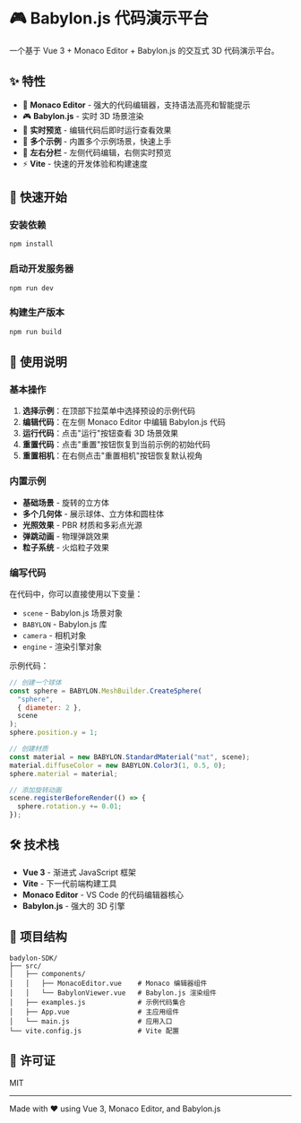 # 🎮 Babylon.js 代码演示平台

一个基于 Vue 3 + Monaco Editor + Babylon.js 的交互式 3D 代码演示平台。

## ✨ 特性

- 🎨 **Monaco Editor** - 强大的代码编辑器，支持语法高亮和智能提示
- 🎮 **Babylon.js** - 实时 3D 场景渲染
- 🔄 **实时预览** - 编辑代码后即时运行查看效果
- 📝 **多个示例** - 内置多个示例场景，快速上手
- 🎯 **左右分栏** - 左侧代码编辑，右侧实时预览
- ⚡ **Vite** - 快速的开发体验和构建速度

## 🚀 快速开始

### 安装依赖

```bash
npm install
```

### 启动开发服务器

```bash
npm run dev
```

### 构建生产版本

```bash
npm run build
```

## 📖 使用说明

### 基本操作

1. **选择示例**：在顶部下拉菜单中选择预设的示例代码
2. **编辑代码**：在左侧 Monaco Editor 中编辑 Babylon.js 代码
3. **运行代码**：点击"运行"按钮查看 3D 场景效果
4. **重置代码**：点击"重置"按钮恢复到当前示例的初始代码
5. **重置相机**：在右侧点击"重置相机"按钮恢复默认视角

### 内置示例

- **基础场景** - 旋转的立方体
- **多个几何体** - 展示球体、立方体和圆柱体
- **光照效果** - PBR 材质和多彩点光源
- **弹跳动画** - 物理弹跳效果
- **粒子系统** - 火焰粒子效果

### 编写代码

在代码中，你可以直接使用以下变量：

- `scene` - Babylon.js 场景对象
- `BABYLON` - Babylon.js 库
- `camera` - 相机对象
- `engine` - 渲染引擎对象

示例代码：

```javascript
// 创建一个球体
const sphere = BABYLON.MeshBuilder.CreateSphere(
  "sphere",
  { diameter: 2 },
  scene
);
sphere.position.y = 1;

// 创建材质
const material = new BABYLON.StandardMaterial("mat", scene);
material.diffuseColor = new BABYLON.Color3(1, 0.5, 0);
sphere.material = material;

// 添加旋转动画
scene.registerBeforeRender(() => {
  sphere.rotation.y += 0.01;
});
```

## 🛠️ 技术栈

- **Vue 3** - 渐进式 JavaScript 框架
- **Vite** - 下一代前端构建工具
- **Monaco Editor** - VS Code 的代码编辑器核心
- **Babylon.js** - 强大的 3D 引擎

## 📁 项目结构

```
badylon-SDK/
├── src/
│   ├── components/
│   │   ├── MonacoEditor.vue    # Monaco 编辑器组件
│   │   └── BabylonViewer.vue   # Babylon.js 渲染组件
│   ├── examples.js             # 示例代码集合
│   ├── App.vue                 # 主应用组件
│   └── main.js                 # 应用入口
└── vite.config.js              # Vite 配置
```

## 📄 许可证

MIT

---

Made with ❤️ using Vue 3, Monaco Editor, and Babylon.js

